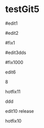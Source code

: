 # testGit5

#edit1

#edit2


#fix1

#edit3dds

#fix1000

edit6

8

hotfix11

ddd

edit10
release

hotfix10